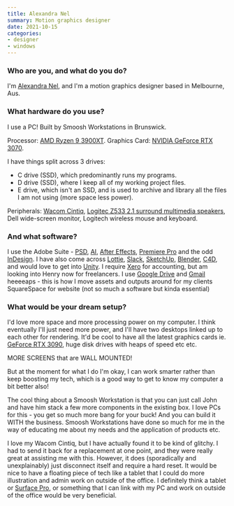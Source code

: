 ```yaml
---
title: Alexandra Nel
summary: Motion graphics designer
date: 2021-10-15
categories:
- designer
- windows
---
```


### Who are you, and what do you do?

I'm [Alexandra Nel](https://www.alexandranel.com/ "Alexandra's website."), and I'm a motion graphics designer based in Melbourne, Aus.

### What hardware do you use?

I use a PC! Built by Smoosh Workstations in Brunswick. 

Processor: [AMD Ryzen 9 3900XT][ryzen-9-3900xt].
Graphics Card: [NVIDIA GeForce RTX 3070][geforce-rtx-3070].

I have things split across 3 drives:

- C drive (SSD), which predominantly runs my programs.
- D drive (SSD), where I keep all of my working project files.
- E drive, which isn't an SSD, and is used to archive and library all the files I am not using (more space less power).

Peripherals: 
[Wacom Cintiq][cintiq], [Logitec Z533 2.1 surround multimedia speakers][z533], Dell wide-screen monitor, Logitech wireless mouse and keyboard.

### And what software?

I use the Adobe Suite - [PSD][photoshop], [AI][illustrator], [After Effects][after-effects], [Premiere Pro][premiere-pro] and the odd [InDesign][]. I have also come across [Lottie][], [Slack][], [SketchUp][], [Blender][], [C4D][cinema-4d], and would love to get into [Unity][]. I require [Xero][] for accounting, but am looking into Henry now for freelancers. I use [Google Drive][google-drive] and [Gmail][] heeeeaps - this is how I move assets and outputs around for my clients SquareSpace for website (not so much a software but kinda essential)

### What would be your dream setup?

I'd love more space and more processing power on my computer. I think eventually I'll just need more power, and I'll have two desktops linked up to each other for rendering. It'd be cool to have all the latest graphics cards ie. [GeForce RTX 3090][geforce-rtx-3090], huge disk drives with heaps of speed etc etc.

MORE SCREENS that are WALL MOUNTED!

But at the moment for what I do I'm okay, I can work smarter rather than keep boosting my tech, which is a good way to get to know my computer a bit better also! 

The cool thing about a Smoosh Workstation is that you can just call John and have him stack a few more components in the existing box. I love PCs for this - you get so much more bang for your buck! And you can build it WITH the business. Smoosh Workstations have done so much for me in the way of educating me about my needs and the application of products etc.

I love my Wacom Cintiq, but I have actually found it to be kind of glitchy. I had to send it back for a replacement at one point, and they were really great at assisting me with this. However, it does (sporadically and unexplainably) just disconnect itself and require a hard reset. It would be nice to have a floating piece of tech like a tablet that I could do more illustration and admin work on outside of the office. I definitely think a tablet or [Surface Pro][surface-pro], or something that I can link with my PC and work on outside of the office would be very beneficial.

[after-effects]: https://www.adobe.com/products/aftereffects.html "Motion graphics and video editing software."
[blender]: https://www.blender.org/ "A free, open-source 3D renderer."
[cinema-4d]: https://www.maxon.net/en/products/cinema-4d-prime/who-should-use-it.html "3D rendering software."
[cintiq]: https://www.wacom.com/en/us/cintiq "A computer screen you can draw on."
[geforce-rtx-3070]: https://www.nvidia.com/en-us/geforce/graphics-cards/30-series/rtx-3070-3070ti/ "A graphics card."
[geforce-rtx-3090]: https://en.wikipedia.org/wiki/GeForce_30_series#Details "A graphics card."
[gmail]: https://mail.google.com/mail/ "Web-based email."
[google-drive]: https://drive.google.com/ "A cloud storage service."
[illustrator]: https://www.adobe.com/products/illustrator.html "A vector graphics editor."
[indesign]: https://www.adobe.com/products/indesign.html "A desktop/web publishing application."
[lottie]: https://airbnb.design/lottie/ "A library for rendering After Effects animations."
[photoshop]: https://www.adobe.com/products/photoshop.html "A bitmap image editor."
[premiere-pro]: https://en.wikipedia.org/wiki/Adobe_Premiere_Pro "A video editing suite."
[ryzen-9-3900xt]: https://www.amd.com/en/products/cpu/amd-ryzen-9-3900xt "A CPU."
[sketchup]: https://www.sketchup.com/ "3D modeling software."
[slack]: https://slack.com/ "A collaboration service."
[surface-pro]: http://www.microsoft.com/surface/en-us/support/browse/surface-windows-8-pro "A tablet/laptop hybrid."
[unity]: https://unity3d.com/unity/ "A cross-platform game development tool."
[xero]: https://www.xero.com/us/ "Online accounting software."
[z533]: https://www.logitech.com/en-us/products/speakers/z533-multimedia-speaker-system.980-001053.html "Computer speakers."

